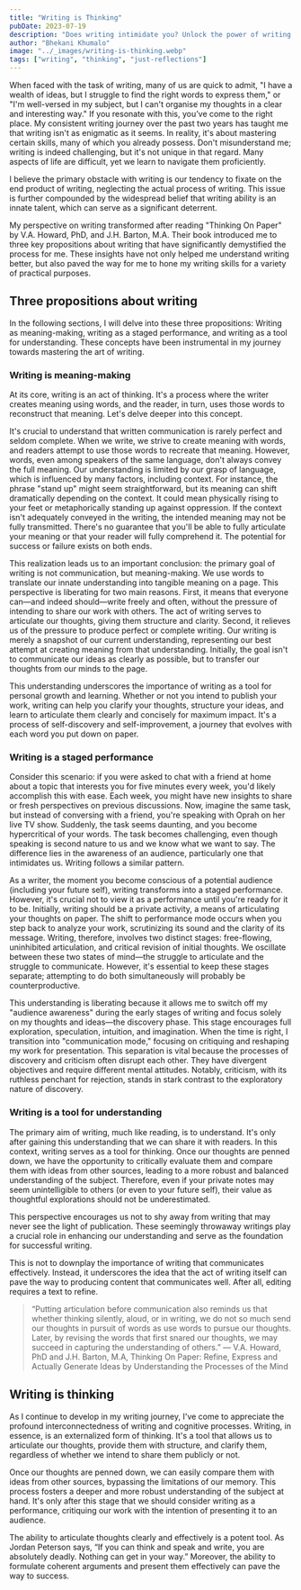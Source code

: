 ```yaml
---
title: "Writing is Thinking"
pubDate: 2023-07-19
description: "Does writing intimidate you? Unlock the power of writing as a tool for thinking. Discover how writing aids in articulating thoughts, understanding complex ideas, and communicating effectively. "
author: "Bhekani Khumalo"
image: "../_images/writing-is-thinking.webp"
tags: ["writing", "thinking", "just-reflections"]
---
```


When faced with the task of writing, many of us are quick to admit, "I have a wealth of ideas, but I struggle to find the right words to express them," or "I'm well-versed in my subject, but I can't organise my thoughts in a clear and interesting way." If you resonate with this, you’ve come to the right place. My consistent writing journey over the past two years has taught me that writing isn't as enigmatic as it seems. In reality, it's about mastering certain skills, many of which you already possess. Don't misunderstand me; writing is indeed challenging, but it's not unique in that regard. Many aspects of life are difficult, yet we learn to navigate them proficiently.

I believe the primary obstacle with writing is our tendency to fixate on the end product of writing, neglecting the actual process of writing. This issue is further compounded by the widespread belief that writing ability is an innate talent, which can serve as a significant deterrent.

My perspective on writing transformed after reading "Thinking On Paper" by V.A. Howard, PhD, and J.H. Barton, M.A. Their book introduced me to three key propositions about writing that have significantly demystified the process for me. These insights have not only helped me understand writing better, but also paved the way for me to hone my writing skills for a variety of practical purposes.

## Three propositions about writing

In the following sections, I will delve into these three propositions: Writing as meaning-making, writing as a staged performance, and writing as a tool for understanding. These concepts have been instrumental in my journey towards mastering the art of writing.

### Writing is meaning-making

At its core, writing is an act of thinking. It's a process where the writer creates meaning using words, and the reader, in turn, uses those words to reconstruct that meaning. Let's delve deeper into this concept.

It's crucial to understand that written communication is rarely perfect and seldom complete. When we write, we strive to create meaning with words, and readers attempt to use those words to recreate that meaning. However, words, even among speakers of the same language, don't always convey the full meaning. Our understanding is limited by our grasp of language, which is influenced by many factors, including context. For instance, the phrase "stand up" might seem straightforward, but its meaning can shift dramatically depending on the context. It could mean physically rising to your feet or metaphorically standing up against oppression. If the context isn't adequately conveyed in the writing, the intended meaning may not be fully transmitted. There's no guarantee that you'll be able to fully articulate your meaning or that your reader will fully comprehend it. The potential for success or failure exists on both ends.

This realization leads us to an important conclusion: the primary goal of writing is not communication, but meaning-making. We use words to translate our innate understanding into tangible meaning on a page. This perspective is liberating for two main reasons. First, it means that everyone can—and indeed should—write freely and often, without the pressure of intending to share our work with others. The act of writing serves to articulate our thoughts, giving them structure and clarity. Second, it relieves us of the pressure to produce perfect or complete writing. Our writing is merely a snapshot of our current understanding, representing our best attempt at creating meaning from that understanding. Initially, the goal isn't to communicate our ideas as clearly as possible, but to transfer our thoughts from our minds to the page.

This understanding underscores the importance of writing as a tool for personal growth and learning. Whether or not you intend to publish your work, writing can help you clarify your thoughts, structure your ideas, and learn to articulate them clearly and concisely for maximum impact. It's a process of self-discovery and self-improvement, a journey that evolves with each word you put down on paper.

### Writing is a staged performance

Consider this scenario: if you were asked to chat with a friend at home about a topic that interests you for five minutes every week, you'd likely accomplish this with ease. Each week, you might have new insights to share or fresh perspectives on previous discussions. Now, imagine the same task, but instead of conversing with a friend, you're speaking with Oprah on her live TV show. Suddenly, the task seems daunting, and you become hypercritical of your words. The task becomes challenging, even though speaking is second nature to us and we know what we want to say. The difference lies in the awareness of an audience, particularly one that intimidates us. Writing follows a similar pattern.

As a writer, the moment you become conscious of a potential audience (including your future self), writing transforms into a staged performance. However, it's crucial not to view it as a performance until you're ready for it to be. Initially, writing should be a private activity, a means of articulating your thoughts on paper. The shift to performance mode occurs when you step back to analyze your work, scrutinizing its sound and the clarity of its message. Writing, therefore, involves two distinct stages: free-flowing, uninhibited articulation, and critical revision of initial thoughts. We oscillate between these two states of mind—the struggle to articulate and the struggle to communicate. However, it's essential to keep these stages separate; attempting to do both simultaneously will probably be counterproductive.

This understanding is liberating because it allows me to switch off my "audience awareness" during the early stages of writing and focus solely on my thoughts and ideas—the discovery phase. This stage encourages full exploration, speculation, intuition, and imagination. When the time is right, I transition into "communication mode," focusing on critiquing and reshaping my work for presentation. This separation is vital because the processes of discovery and criticism often disrupt each other. They have divergent objectives and require different mental attitudes. Notably, criticism, with its ruthless penchant for rejection, stands in stark contrast to the exploratory nature of discovery.

### Writing is a tool for understanding

The primary aim of writing, much like reading, is to understand. It's only after gaining this understanding that we can share it with readers. In this context, writing serves as a tool for thinking. Once our thoughts are penned down, we have the opportunity to critically evaluate them and compare them with ideas from other sources, leading to a more robust and balanced understanding of the subject. Therefore, even if your private notes may seem unintelligible to others (or even to your future self), their value as thoughtful explorations should not be underestimated.

This perspective encourages us not to shy away from writing that may never see the light of publication. These seemingly throwaway writings play a crucial role in enhancing our understanding and serve as the foundation for successful writing.

This is not to downplay the importance of writing that communicates effectively. Instead, it underscores the idea that the act of writing itself can pave the way to producing content that communicates well. After all, editing requires a text to refine.

> “Putting articulation before communication also reminds us that whether thinking silently, aloud, or in writing, we do not so much send our thoughts in pursuit of words as use words to pursue our thoughts. Later, by revising the words that first snared our thoughts, we may succeed in capturing the understanding of others.” — V.A. Howard, PhD and J.H. Barton, M.A, Thinking On Paper: Refine, Express and Actually Generate Ideas by Understanding the Processes of the Mind

## Writing is thinking

As I continue to develop in my writing journey, I've come to appreciate the profound interconnectedness of writing and cognitive processes. Writing, in essence, is an externalized form of thinking. It's a tool that allows us to articulate our thoughts, provide them with structure, and clarify them, regardless of whether we intend to share them publicly or not.

Once our thoughts are penned down, we can easily compare them with ideas from other sources, bypassing the limitations of our memory. This process fosters a deeper and more robust understanding of the subject at hand. It's only after this stage that we should consider writing as a performance, critiquing our work with the intention of presenting it to an audience.

The ability to articulate thoughts clearly and effectively is a potent tool. As Jordan Peterson says, “If you can think and speak and write, you are absolutely deadly. Nothing can get in your way.” Moreover, the ability to formulate coherent arguments and present them effectively can pave the way to success.
